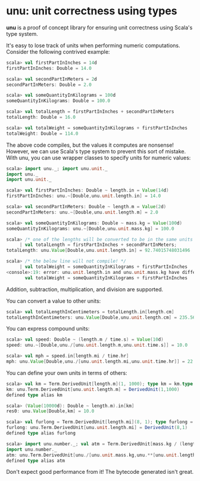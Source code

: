 # unu: unit correctness using types

**unu** is a proof of concept library for ensuring unit correctness using
Scala's type system.

It's easy to lose track of units when performing numeric computations.
Consider the following contrived example:

```scala
scala> val firstPartInInches = 14d
firstPartInInches: Double = 14.0

scala> val secondPartInMeters = 2d
secondPartInMeters: Double = 2.0

scala> val someQuantityInKilograms = 100d
someQuantityInKilograms: Double = 100.0

scala> val totalLength = firstPartInInches + secondPartInMeters
totalLength: Double = 16.0

scala> val totalWeight = someQuantityInKilograms + firstPartInInches
totalWeight: Double = 114.0
```

The above code compiles, but the values it computes are nonsense! However, we
can use Scala's type system to prevent this sort of mistake. With unu, you
can use wrapper classes to specify units for numeric values:

```scala
scala> import unu._; import unu.unit._
import unu._
import unu.unit._

scala> val firstPartInInches: Double ~ length.in = Value(14d)
firstPartInInches: unu.~[Double,unu.unit.length.in] = 14.0

scala> val secondPartInMeters: Double ~ length.m = Value(2d)
secondPartInMeters: unu.~[Double,unu.unit.length.m] = 2.0

scala> val someQuantityInKilograms: Double ~ mass.kg = Value(100d)
someQuantityInKilograms: unu.~[Double,unu.unit.mass.kg] = 100.0

scala> /* one of the lengths will be converted to be in the same units as the other */ 
     | val totalLength = firstPartInInches + secondPartInMeters;
totalLength: unu.Value[Double,unu.unit.length.in] = 92.74015748031496

scala> /* the below line will not compile! */
     | val totalWeight = someQuantityInKilograms + firstPartInInches
<console>:19: error: unu.unit.length.in and unu.unit.mass.kg have different dimensions: List((unu.unit.length.m.type,1)), List((unu.unit.mass.kg.type,1))
       val totalWeight = someQuantityInKilograms + firstPartInInches
```

Addition, subtraction, multiplication, and division are supported.

You can convert a value to other units:
 
```scala
scala> val totalLengthInCentimeters = totalLength.in[length.cm]
totalLengthInCentimeters: unu.Value[Double,unu.unit.length.cm] = 235.56
```

You can express compound units:

```scala
scala> val speed: Double ~ (length.m / time.s) = Value(10d)
speed: unu.~[Double,unu./[unu.unit.length.m,unu.unit.time.s]] = 10.0

scala> val mph = speed.in[length.mi / time.hr]
mph: unu.Value[Double,unu./[unu.unit.length.mi,unu.unit.time.hr]] = 22.36936292054402
```

You can define your own units in terms of others:

```scala
scala> val km = Term.DerivedUnit[length.m](1, 1000); type km = km.type
km: unu.Term.DerivedUnit[unu.unit.length.m] = DerivedUnit(1,1000)
defined type alias km

scala> (Value(10000d): Double ~ length.m).in[km]
res0: unu.Value[Double,km] = 10.0

scala> val furlong = Term.DerivedUnit[length.mi](8, 1); type furlong = furlong.type
furlong: unu.Term.DerivedUnit[unu.unit.length.mi] = DerivedUnit(8,1)
defined type alias furlong

scala> import unu.number._; val atm = Term.DerivedUnit[mass.kg / (length.m ** (time.s ^ `2`))](1, 101325); type atm = atm.type
import unu.number._
atm: unu.Term.DerivedUnit[unu./[unu.unit.mass.kg,unu.**[unu.unit.length.m,unu.^[unu.unit.time.s,unu.number.2]]]] = DerivedUnit(1,101325)
defined type alias atm
```

Don't expect good performance from it! The bytecode generated isn't great.
